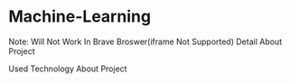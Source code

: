 # Machine-Learning


Note: Will Not Work In Brave Broswer(iframe Not Supported)
Detail About Project 

Used Technology About Project 

